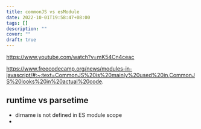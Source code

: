 ```yaml
---
title: commonJS vs esModule
date: 2022-10-01T19:58:47+08:00
tags: []
description: ""
cover: ""
draft: true
---
```



https://www.youtube.com/watch?v=mK54Cn4ceac

https://www.freecodecamp.org/news/modules-in-javascript/#:~:text=CommonJS%20is%20mainly%20used%20in,CommonJS%20looks%20in%20actual%20code.

## runtime vs parsetime


- dirname is not defined in ES module scope
- 
